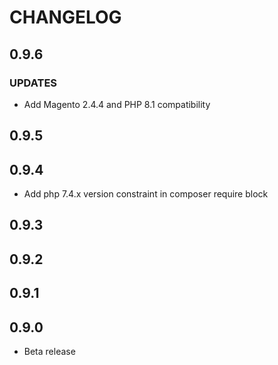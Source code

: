 # CHANGELOG

## 0.9.6

### UPDATES

- Add Magento 2.4.4 and PHP 8.1 compatibility

## 0.9.5
## 0.9.4
- Add php 7.4.x version constraint  in composer require block
## 0.9.3
## 0.9.2
## 0.9.1

## 0.9.0
- Beta release
